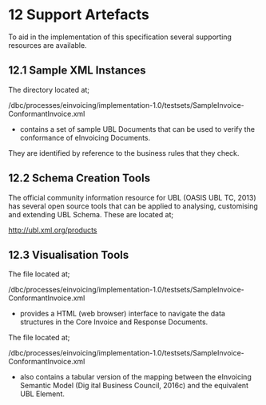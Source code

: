 # 12 Support Artefacts 

To aid in the implementation of this specification several supporting resources are available. 

## 12.1 Sample XML Instances 

The directory located at; 

/dbc/processes/einvoicing/implementation-1.0/testsets/SampleInvoice-ConformantInvoice.xml

 - contains a set of sample UBL Documents that can be used to verify the conformance of eInvoicing Documents. 

They are identified by reference to the business rules that they check. 

## 12.2 Schema Creation Tools 

The official community information resource for UBL (OASIS UBL TC, 2013) has several open source tools that can be applied to analysing, customising and extending UBL Schema. These are located at; 

http://ubl.xml.org/products 

## 12.3 Visualisation Tools 

The file located at; 

/dbc/processes/einvoicing/implementation-1.0/testsets/SampleInvoice-ConformantInvoice.xml
 
 - provides a HTML (web browser) interface to navigate the data structures in the Core Invoice and Response Documents. 

The file located at; 

/dbc/processes/einvoicing/implementation-1.0/testsets/SampleInvoice-ConformantInvoice.xml

 - also contains a tabular version of the mapping between the eInvoicing Semantic Model (Dig ital Business Council, 2016c) and the equivalent UBL Element. 
 
 
 
 
